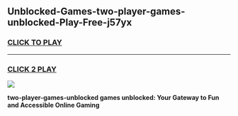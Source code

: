 
## Unblocked-Games-two-player-games-unblocked-Play-Free-j57yx
<h3>
<a href="https://premium76.site?title=two-player-games-unblocked&ref=18A1">CLICK TO PLAY</a></h3>
<hr>

<h3>
<a href="https://premium76.site?title=two-player-games-unblocked&ref=18A1">CLICK 2 PLAY</a>
  
</h3>

<a href="https://premium76.site?title=two-player-games-unblocked&ref=18A1"><img src="https://clearcache.store/games.png"></a>


**two-player-games-unblocked games unblocked: Your Gateway to Fun and Accessible Online Gaming**
